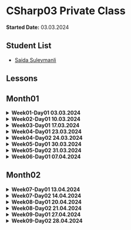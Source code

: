 # CSharp03 Private Class

**Started Date:** 03.03.2024

## Student List
- [Saida Suleymanli](https://github.com/SaidaSuleymanli/csharp-03-homework)

## Lessons

## Month01

<details>
<summary><strong>Week01-Day01 03.03.2024</strong></summary>

### Topics
- Computer Networking Basics: Understanding Network Components
</details>

<details>
<summary><strong>Week02-Day01 10.03.2024</strong></summary>

## Week02-Day01 10.03.2024

### Topics
1. Computer Networking Basics: Understanding Network Components
2. Understanding Data Flow: Simplex, Half Duplex, and Full Duplex Communication
3. Peer-to-Peer Network
4. Client-Server Network
5. Types of Networks
    - LAN (Local Area Network)
    - MAN (Metropolitan Area Network)
    - WAN (Wide Area Network)
6. Network Topologies:
    - Bus Topology
    - Star Topology
    - Ring Topology
    - Mesh Topology
7. Networking Protocols:
    - TCP/IP
    - HTTP
    - FTP
    - SMTP
8. IP Addresses:
    - IPv4
    - IPv6
9. Network Services:
    - DNS (Domain Name System)
    - DHCP (Dynamic Host Configuration Protocol)

### Resources

1. [How Does the Internet Work?](https://cs.fyi/guide/how-does-internet-work)
2. [The Internet: A Technical Overview](https://www.vox.com/2014/6/16/18076282/the-internet)
3. [What is the Internet?](https://roadmap.sh/guides/what-is-internet)
4. [Introduction to Programming Languages](https://www.geeksforgeeks.org/introduction-to-programming-languages/)
5. [Client-Side vs Server-Side: What's the Difference?](https://medium.com/@donotapply/client-side-vs-server-side-whats-the-difference-a933341cd60e)
6. [Video: Computer Networking Basics](https://www.youtube.com/watch?v=DrI2lUXL1no)
7. [Analyze HTTP Requests and Responses with Chrome DevTools](https://egghead.io/lessons/chrome-devtools-analyze-http-requests-and-responses-with-chrome-devtools)
8. [How to Inspect HTTP Requests and Responses](https://dev.to/annoh_karlgusta/how-to-inspect-http-requests-and-responses-3nea)
</details>


<details>
<summary><strong>Week03-Day01 17.03.2024</strong></summary>

## Week03-Day01 17.03.2024

### Topics
1. Difference Between Hardware and Software
2. What is an Operating System (OS)?

### Resources

1. [Difference Between Hardware and Software](https://www.simplilearn.com/difference-between-hardware-software-article) - This article on Simplilearn discusses the fundamental distinctions between hardware and software in computing.
2. [What is an Operating System (OS)?](https://www.techtarget.com/whatis/definition/operating-system-OS) - TechTarget provides a comprehensive definition and explanation of operating systems, a crucial component of computing environments.
3. [SSD vs HDD: Which is Right for You?](https://www.crucial.com/articles/about-ssd/ssd-vs-hdd) - Crucial's article compares Solid State Drives (SSD) and Hard Disk Drives (HDD), highlighting their differences, advantages, and use cases.
4. [Local Storage vs Session Storage vs Cookie](https://www.xenonstack.com/insights/local-vs-session-storage-vs-cookie) - XenonStack offers insights into different storage mechanisms in web development, including local storage, session storage, and cookies, and their respective use cases.
</details>


<details>
<summary><strong>Week04-Day01 23.03.2024</strong></summary>

## Week04-Day01 23.03.2024

### Topics
1. Introduction to Programming Languages
2. A History of Programming Languages
3. Why Study Programming Languages?
4. Classifications of Programming Languages
5. Compilation vs. Interpretation
6. Implementation Strategies
7. Programming Environment Tools
8. An Overview of Compilation

### Resources

1. [Introduction to Programming Languages - GeeksforGeeks](https://www.geeksforgeeks.org/introduction-to-programming-languages/)
2. [Introduction to Programming Languages (PDF) - Stony Brook University](https://www3.cs.stonybrook.edu/~pfodor/courses/CSE260/_L01_Introduction_Programming_Languages.pdf)
3. [Introduction to Computer Programming Languages - LinkedIn Article](https://www.linkedin.com/pulse/introduction-computer-programming-languages-chukwuebuka-ejie-vi6mf/)
4. [Programming Language Overview - JavaTpoint](https://www.javatpoint.com/programming-language)

</details>

<details>
<summary><strong>Week04-Day02 24.03.2024</strong></summary>

## Week04-Day02 24.03.2024

### Topics
1. Introducing C# and .NET
2. What is Visual Studio?

### Resources
1. [C# Get Started](https://www.w3schools.com/cs/cs_getstarted.php)
2. [GeeksforGeeks - C# Programming Language](https://www.geeksforgeeks.org/csharp-programming-language/?ref=lbp)
3. [Dot Net Tutorials - Introduction to C# Language](https://dotnettutorials.net/lesson/introduction-to-csharp-language/)
4. [Medium - What is C# and .NET](https://medium.com/@codebob75/what-is-c-and-net-41addd28b173)
5. [Medium - What is .NET](https://medium.com/@benkaddourmed54/what-is-net-202790532234)
6. [Introduction-to-visual-studio](https://www.geeksforgeeks.org/introduction-to-visual-studio/)
7. [What is Visual Studio?](https://learn.microsoft.com/en-us/visualstudio/get-started/visual-studio-ide?view=vs-2022)
8. [Introduction to Microsoft Visual Studio - tutorial](https://www.functionx.com/csharp10/Lesson01.htm)

</details>


<details>
<summary><strong>Week05-Day01 30.03.2024</strong></summary>

## Week05-Day01 24.03.2024

### Topics
1. What is the difference between C# and .Net ?

### Resources
1. [What is the difference between C# and .Net ?](https://medium.com/@codebob75/what-is-c-and-net-41addd28b173)

</details>

<details>
<summary><strong>Week05-Day02 31.03.2024</strong></summary>

## Week05-Day02 24.03.2024

### Topics
1. What is Git? How to use GitHub?

### Resources
1. [What is Git? How to use GitHub?](https://medium.com/@parvizrovshanaliyev/git-n%C9%99dir-38604f516522)


### Homework
  1. Why are there options for different operating systems when installing any program on a laptop,
   and we install Windows, Linux or MacOS setups according to these options?
  2. Clone your own home-work repository to your laptop and try creating and pushing a console application.

</details>


<details>
<summary><strong>Week06-Day01 07.04.2024</strong></summary>

## Week06-Day01 07.04.2024

### Topics
1. Simple Read And Write With Console Application For Beginners
   - C# Output
   - C# User Input
2. C# Variables
3. C# Data Types

### Resources
1. [C# Output](https://www.w3schools.com/cs/cs_output.php)
2. [C# User Input](https://www.w3schools.com/cs/cs_user_input.php)
3. C# Variables
        - https://www.w3schools.com/cs/cs_variables.php
        - https://www.tutorialsteacher.com/csharp/csharp-variable
4. [C# Data Types](https://www.w3schools.com/cs/cs_data_types.php)


### Homework
  1. print the sum of two numbers
  2. Print the sum of two numbers received from the user.
  3. Ask the user step by step for his/her first name, last name, father's name and phone number and print it as a single line.

</details>

## Month02

<details>
<summary><strong>Week07-Day01 13.04.2024</strong></summary>

## Week07-Day01 13.04.2024

### Topics
1. Repetition of the past

</details>

<details>
<summary><strong>Week07-Day02 14.04.2024</strong></summary>

## Week07-Day02 14.04.2024

## Module 2: Data Types and Variables

### Topics
2.1 Understanding Data Types in C#
2.2 Declaring and Initializing Variables
2.3 Working with Numeric, String, and Boolean Data Types
2.4 Using Constants and Enumerations

</details>


<details>
<summary><strong>Week08-Day01 20.04.2024</strong></summary>

## Week08-Day01 20.04.2024

## Module 2: Data Types and Variables

### Topics
2.5 C# Type Casting
    - Implicit Casting
    - Explicit Casting

</details>

<details>
<summary><strong>Week08-Day02 21.04.2024</strong></summary>

## Week08-Day02 21.04.2024

## Module 2: Data Types and Variables

### Topics
2.5 C# Type Casting
    - Type Conversion Methods - Convert, Parse, TryParse

### Resources
1. [C# Type Conversion](https://www.programiz.com/csharp-programming/type-conversion)
1. [Type Casting in C#](https://dotnettutorials.net/lesson/type-casting-in-csharp/)

### Homework

### Week 08 Quiz

**Module 2: Data Types and Variables**

1. What are the two main types of C# type casting?
   - A) Implicit and Explicit
   - B) Dynamic and Static
   - C) Strong and Weak
   - D) Constant and Variable

2. When does implicit casting occur in C#?
   - A) When converting from a larger data type to a smaller data type
   - B) When converting from a smaller data type to a larger data type
   - C) When converting between different data types without loss of information
   - D) When no data type conversion is required

3. Which method is commonly used to perform explicit casting in C#?
   - A) `ToString()`
   - B) `Convert.ToInt32()`
   - C) `Parse()`
   - D) `TryParse()`

4. What is the purpose of the `Convert`, `Parse`, and `TryParse` methods in C#?
   - A) To perform implicit casting
   - B) To perform arithmetic operations
   - C) To convert between different data types
   - D) To declare and initialize variables

5. Which of the following is NOT a type of C# type casting?
   - A) Implicit Casting
   - B) Explicit Casting
   - C) Dynamic Casting
   - D) Static Casting

### Code Exercise: Temperature Conversion

**Objective:**
Write a C# program that converts temperature from Fahrenheit to Celsius using both implicit and explicit type casting.

**Scenario:**
You are developing a weather monitoring application that needs to convert temperature readings from Fahrenheit to Celsius for analysis. The temperature readings are received as `double` values in Fahrenheit.

**Instructions:**
1. Declare a variable `fahrenheitTemp` of type `double` and initialize it with a temperature value in Fahrenheit.
2. Declare another variable `celsiusTemp` of type `double`.
3. Perform an implicit type cast from `double` (Fahrenheit) to `int` (Celsius) and store the result in `celsiusTemp`.
4. Print a message indicating the original temperature in Fahrenheit and the converted temperature in Celsius, using the implicit type cast.
5. Repeat the process, but this time perform an explicit type cast and print the results.
6. Ensure that the program handles fractional temperatures accurately.

**Example Output:**
```
Original temperature in Fahrenheit: 98.6°F
Implicitly converted temperature in Celsius: 37°C

Original temperature in Fahrenheit: 75.5°F
Explicitly converted temperature in Celsius: 24°C
```

**Your Task:**
Write a C# program that fulfills the above requirements. You can use the console application template in Visual Studio or any C# compiler of your choice.

</details>

<details>
<summary><strong>Week09-Day01 27.04.2024</strong></summary>

## Week09-Day01 27.04.2024

## Module 2: Data Types and Variables

### Topics
2.5 C# Type Casting - Code Exercises
    

### Resources
1. [C# Type Conversion](https://www.programiz.com/csharp-programming/type-conversion)
1. [Type Casting in C#](https://dotnettutorials.net/lesson/type-casting-in-csharp/)
</details>

<details>
<summary><strong>Week09-Day02 28.04.2024</strong></summary>

## Week09-Day02 28.04.2024

## Module 2: Data Types, Variables, and Type Casting

### Topics

##### 2.1 Understanding C# Data Types
- 2.1.1 Value Data Types - Primitive Data Types 
        - Predefined Data Types - Char, Integer, Float, Boolean, etc.
        - User-defined Data Types - such as Enumerations, Structure, etc.
- 2.1.2 Reference Data Types
- 2.1.3 Stack and Heap Memory Allocation

##### 2.2 Variable Declaration and Initialization
- 2.2.1 Syntax for Declaring Variables
- 2.2.2 Initializing Variables

##### 2.3 Handling Numeric, String, and Boolean Data
- 2.3.1 Numeric Data Types and Operations
- 2.3.2 String Manipulation and Operations
- 2.3.3 Boolean Data and Logical Operations


### Resources
1. [C# Variables and (Primitive) Data Types](https://www.programiz.com/csharp-programming/variables-primitive-data-types)
2. [Data Types](https://essentialcsharp.com/data-types#overview)
3. [Data Types - String](https://essentialcsharp.com/strings#strings)
4. [Stack and Heap Memory in .NET](https://dotnettutorials.net/lesson/stack-and-heap-dotnet/#:~:text=The%20memory%20allocation%20on%20the,allocated%20by%20the%20garbage%20collector.)

### Homework

### Code Exercise: Currency Conversion

**Objective:**
Write a C# program that converts an amount in one currency to another currency using both implicit and explicit type casting.

**Scenario:**
You are developing a financial application that needs to convert currency amounts from one currency to another for international transactions.
The currency exchange rates are provided as `double` values.

**Instructions:**
1. Declare a variable `amountInUSD` of type `double` and initialize it with an amount in US dollars.
2. Declare another variable `exchangeRate` of type `double` and initialize it with the exchange rate from US dollars to another currency (e.g., Euro).
3. Declare a variable `amountInEuro` of type `double`.
4. Perform an implicit type cast from `double` (US dollars) to `int` (Euro) and store the result in `amountInEuro`.
5. Print a message indicating the original amount in US dollars and the converted amount in Euro, using the implicit type cast.
6. Repeat the process, but this time perform an explicit type cast and print the results.
7. Ensure that the program handles fractional amounts accurately.

**Example Output:**
```
Original amount in US dollars: $100.50
Implicitly converted amount in Euro: €88

Original amount in US dollars: $100.50
Explicitly converted amount in Euro: €88.16
```

**Your Task:**
Write a C# program that fulfills the above requirements. You can use the console application template in Visual Studio or any C# compiler of your choice.

</details>
